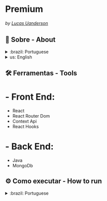 #  Premium 
###### by _[Lucas Uanderson](https://www.linkedin.com/in/lucasuanderson/)_

## 📃 Sobre - About
<details>
  <summary > :brazil: Portuguese </summary>
  <p>
     Application fullstack de review de filmes de arquitetura fracamente acoplada, essas duas partes (implementadas usando tecnologias diferentes) podem evoluir em paralelo e independentemente uma da outra. 
  </p>
</details>

<details>
  <summary > us: English </summary>
  <p>
    Weakly coupled architecture film review application, these two parts (implemented using different technologies) can evolve in parallel and independently of each other.
  </p>
</details>

## 🛠️ Ferramentas - Tools

# - Front End:
  - React
  - React Router Dom
  - Context Api
  - React Hooks
  
# - Back End:
  - Java
  - MongoDb


## ⚙️ Como executar - How to run

<details>
  <summary>:brazil: Portuguese </summary>
Você precisa ter instalado as seguintes ferramentas: Git, Docker e Docker Compose

Será necessário que a porta 3000 e 3001 estejam disponíveis para a aplicação, Postgresql usará a porta 5432 e o PG Adming usará a 5050

